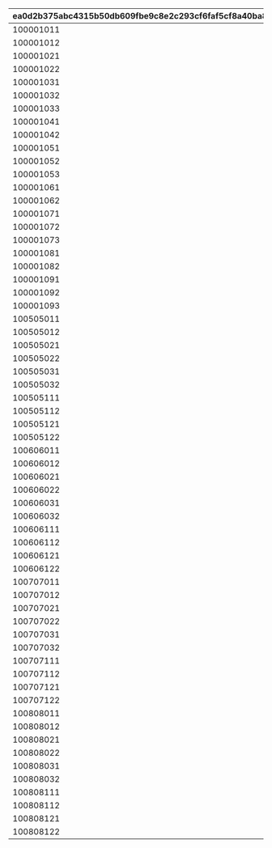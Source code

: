 |ea0d2b375abc4315b50db609fbe9c8e2c293cf6faf5cf8a40ba81c54ea41a62d|7862bc57c15d67b0c76ab7b935aa750b7558084ec44d2f3ca8e6430e611ed768|4c1abd1e392894127817a1245e1ba997f1f5c76e0e076d0353ebc65ba85da7f6|c3bc4634b12daa89a254864a46691d85acc1ad5c1c942049a9d0cca0962b5c97|f2b578639a03a63718ac30b564c60879f30c0c6cbfe710798dfc4e10ebe0ff59|
| --- | --- | --- | --- | --- |
|100001011|150000|10000101|94002|12|
|100001012|6|10000101|22003|2|
|100001021|500000|10000102|94002|12|
|100001022|6|10000102|22003|2|
|100001031|500000|10000103|94002|12|
|100001032|3|10000103|140001|4|
|100001033|3|10000103|25001|2|
|100001041|500000|10000104|94002|12|
|100001042|6|10000104|22003|2|
|100001051|500000|10000105|94002|12|
|100001052|4|10000105|140001|4|
|100001053|4|10000105|25001|2|
|100001061|500000|10000106|94002|12|
|100001062|6|10000106|22003|2|
|100001071|500000|10000107|94002|12|
|100001072|4|10000107|140001|4|
|100001073|4|10000107|25001|2|
|100001081|500000|10000108|94002|12|
|100001082|6|10000108|22003|2|
|100001091|500000|10000109|94002|12|
|100001092|4|10000109|140001|4|
|100001093|4|10000109|25001|2|
|100505011|120000|10050501|94002|12|
|100505012|3|10050501|22003|2|
|100505021|120000|10050502|94002|12|
|100505022|4|10050502|22003|2|
|100505031|120000|10050503|94002|12|
|100505032|4|10050503|22003|2|
|100505111|120000|10050511|94002|12|
|100505112|3|10050511|22003|2|
|100505121|160000|10050512|94002|12|
|100505122|4|10050512|22003|2|
|100606011|120000|10060601|94002|12|
|100606012|3|10060601|22003|2|
|100606021|120000|10060602|94002|12|
|100606022|4|10060602|22003|2|
|100606031|120000|10060603|94002|12|
|100606032|4|10060603|22003|2|
|100606111|120000|10060611|94002|12|
|100606112|3|10060611|22003|2|
|100606121|160000|10060612|94002|12|
|100606122|4|10060612|22003|2|
|100707011|120000|10070701|94002|12|
|100707012|3|10070701|22003|2|
|100707021|120000|10070702|94002|12|
|100707022|4|10070702|22003|2|
|100707031|120000|10070703|94002|12|
|100707032|4|10070703|22003|2|
|100707111|120000|10070711|94002|12|
|100707112|3|10070711|22003|2|
|100707121|160000|10070712|94002|12|
|100707122|4|10070712|22003|2|
|100808011|120000|10080801|94002|12|
|100808012|3|10080801|22003|2|
|100808021|120000|10080802|94002|12|
|100808022|4|10080802|22003|2|
|100808031|120000|10080803|94002|12|
|100808032|4|10080803|22003|2|
|100808111|120000|10080811|94002|12|
|100808112|3|10080811|22003|2|
|100808121|160000|10080812|94002|12|
|100808122|4|10080812|22003|2|